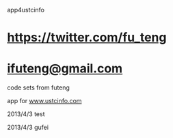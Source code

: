 app4ustcinfo

# https://twitter.com/fu_teng
# ifuteng@gmail.com

code sets from futeng 

app for www.ustcinfo.com

2013/4/3 test 

2013/4/3 gufei